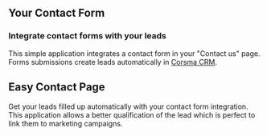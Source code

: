 Your Contact Form
-----------------

### Integrate contact forms with your leads

This simple application integrates a contact form in your "Contact us" page.
Forms submissions create leads automatically in <a href="https://www.groupecorsma.com/page/crm">Corsma CRM</a>.

Easy Contact Page
-----------------

Get your leads filled up automatically with your contact form integration. This
application allows a better qualification of the lead which is perfect to link
them to marketing campaigns.

